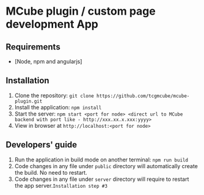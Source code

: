 # MCube plugin / custom page development App


## Requirements

- [Node, npm and angularjs]

## Installation

1. Clone the repository: `git clone https://github.com/tcgmcube/mcube-plugin.git`
2. Install the application: `npm install`
3. Start the server: `npm start <port for node> <direct url to MCube backend with port like - http://xxx.xx.x.xxx:yyyy>`
4. View in browser at `http://localhost:<port for node>`

## Developers' guide

1. Run the application in build mode on another terminal: `npm run build`
2. Code changes in any file under `public` directory will automatically create the build. No need to restart.
3. Code changes in any file under `server` directory will require to restart the app server.`Installation step #3`
